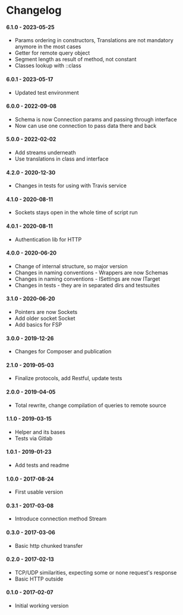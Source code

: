 Changelog
=========

#### 6.1.0 - 2023-05-25

* Params ordering in constructors, Translations are not mandatory anymore in the most cases
* Getter for remote query object
* Segment length as result of method, not constant
* Classes lookup with ::class

#### 6.0.1 - 2023-05-17

* Updated test environment

#### 6.0.0 - 2022-09-08

* Schema is now Connection params and passing through interface
* Now can use one connection to pass data there and back

#### 5.0.0 - 2022-02-02

* Add streams underneath
* Use translations in class and interface

#### 4.2.0 - 2020-12-30

* Changes in tests for using with Travis service

#### 4.1.0 - 2020-08-11

* Sockets stays open in the whole time of script run

#### 4.0.1 - 2020-08-11

* Authentication lib for HTTP

#### 4.0.0 - 2020-06-20

* Change of internal structure, so major version
* Changes in naming conventions - Wrappers are now Schemas
* Changes in naming conventions - ISettings are now ITarget
* Changes in tests - they are in separated dirs and testsuites

#### 3.1.0 - 2020-06-20

* Pointers are now Sockets
* Add older socket Socket
* Add basics for FSP

#### 3.0.0 - 2019-12-26

* Changes for Composer and publication

#### 2.1.0 - 2019-05-03

* Finalize protocols, add Restful, update tests

#### 2.0.0 - 2019-04-05

* Total rewrite, change compilation of queries to remote source

#### 1.1.0 - 2019-03-15

* Helper and its bases
* Tests via Gitlab

#### 1.0.1 - 2019-01-23

* Add tests and readme

#### 1.0.0 - 2017-08-24

* First usable version

#### 0.3.1 - 2017-03-08

* Introduce connection method Stream

#### 0.3.0 - 2017-03-06

* Basic http chunked transfer

#### 0.2.0 - 2017-02-13

* TCP/UDP similarities, expecting some or none request's response
* Basic HTTP outside

#### 0.1.0 - 2017-02-07

* Initial working version
